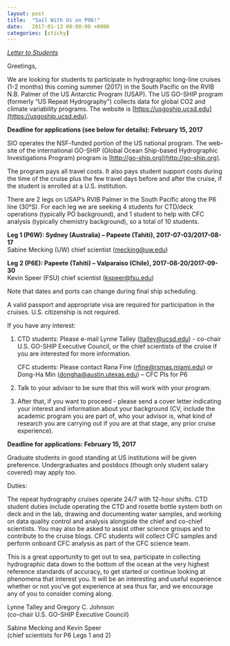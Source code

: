 ```yaml
---
layout: post
title:  "Sail With Us on P06!"
date:   2017-01-13 00:00:00 +0000
categories: [sticky]
---
```

<a href="{{site.baseurl}}/files/P6StudentParticpantRequest_11jan2017.pdf">
<i class="fa fa-file-pdf-o fa-3x" aria-hidden="true"> Letter to Students</i></a>

Greetings,

We are looking for students to participate in hydrographic long-line cruises (1-2 months) this coming summer (2017) in the South Pacific on the RVIB N.B. Palmer of the US Antarctic Program (USAP).
The US GO-SHIP program (formerly “US Repeat Hydrography”) collects data for global CO2 and climate variability programs.
The website is [https://usgoship.ucsd.edu](https://usgoship.ucsd.edu).

**Deadline for applications (see below for details): February 15, 2017**
<!--more-->

SIO operates the NSF-funded portion of the US national program.
The web-site of the international GO-SHIP (Global Ocean Ship-based Hydrographic Investigations Program) program is [http://go-ship.org](http://go-ship.org).

The program pays all travel costs.
It also pays student support costs during the time of the cruise plus the few travel days before and after the cruise, if the student is enrolled at a U.S. institution.

There are 2 legs on USAP’s RVIB Palmer in the South Pacific along the P6 line (30°S).
For each leg we are seeking 4 students for CTD/deck operations (typically PO background), and 1 student to help with CFC analysis (typically chemistry background), so a total of 10 students.

**Leg 1 (P6W): Sydney (Australia) – Papeete (Tahiti), 2017-07-03/2017-08-17**<br>
Sabine Mecking (UW) chief scientist (mecking@uw.edu)

**Leg 2 (P6E): Papeete (Tahiti) – Valparaiso (Chile), 2017-08-20/2017-09-30**<br>
Kevin Speer (FSU) chief scientist (kspeer@fsu.edu)

Note that dates and ports can change during final ship scheduling.

A valid passport and appropriate visa are required for participation in the cruises. U.S. citizenship is not required.

If you have any interest:

1. CTD students: Please e-mail Lynne Talley (ltalley@ucsd.edu) - co-chair U.S. GO-SHIP Executive Council, or the chief scientists of the cruise if you are interested for more information.

   CFC students: Please contact Rana Fine (rfine@rsmas.miami.edu) or Dong-Ha Min (dongha@austin.utexas.edu) – CFC PIs for P6
2. Talk to your advisor to be sure that this will work with your program.
3. After that, if you want to proceed - please send a cover letter indicating your interest and information about your background (CV, include the academic program you are part of, who your advisor is, what kind of research you are carrying out if you are at that stage, any prior cruise experience).

**Deadline for applications:  February 15, 2017**

Graduate students in good standing at US institutions will be given preference.
Undergraduates and postdocs (though only student salary covered) may apply too.

Duties:

The repeat hydrography cruises operate 24/7 with 12-hour shifts.
CTD student duties include operating the CTD and rosette bottle system both on deck and in the lab, drawing and documenting water samples, and working on data quality control and analysis alongside the chief and co-chief scientists.
You may also be asked to assist other science groups and to contribute to the cruise blogs.
CFC students will collect CFC samples and perform onboard CFC analysis as part of the CFC science team.

This is a great opportunity to get out to sea, participate in collecting hydrographic data down to the bottom of the ocean at the very highest reference standards of accuracy, to get started or continue looking at phenomena that interest you.
It will be an interesting and useful experience whether or not you've got experience at sea thus far, and we encourage any of you to consider coming along.

Lynne Talley and Gregory C. Johnson<br>
(co-chair U.S. GO-SHIP Executive Council)

Sabine Mecking and Kevin Speer<br>
(chief scientists for P6 Legs 1 and 2)

